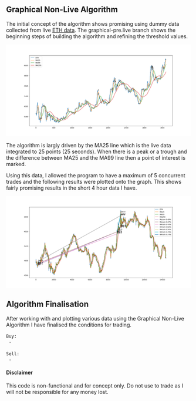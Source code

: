 ## Graphical Non-Live Algorithm

The initial concept of the algorithm shows promising using dummy data collected from live [ETH data](https://github.com/jamesstocktonj1/Crypto/blob/graphical-pre-live/dump5.txt). The graphical-pre.live branch shows the beginning steps of building the algorithm and refining the threshold values.

<p align="center"><img src="https://github.com/jamesstocktonj1/Crypto/blob/graphical-pre-live/media/basic_analysis.png"></p>

The algorithm is largly driven by the MA25 line which is the live data integrated to 25 points (25 seconds). When there is a peak or a trough and the difference between MA25 and the MA99 line then a point of interest is marked.

Using this data, I allowed the program to have a maximum of 5 concurrent trades and the following results were plotted onto the graph. This shows fairly promising results in the short 4 hour data I have. 

<p align="center"><img src="https://github.com/jamesstocktonj1/Crypto/blob/graphical-pre-live/media/basic_analysis_wtrades.png"></p>


## Algorithm Finalisation

After working with and plotting various data using the Graphical Non-Live Algorithm I have finalised the conditions for trading.
```Text
Buy:
 - 

Sell:
 - 
```

#### Disclaimer
This code is non-functional and for concept only. Do not use to trade as I will not be responsible for any money lost.
